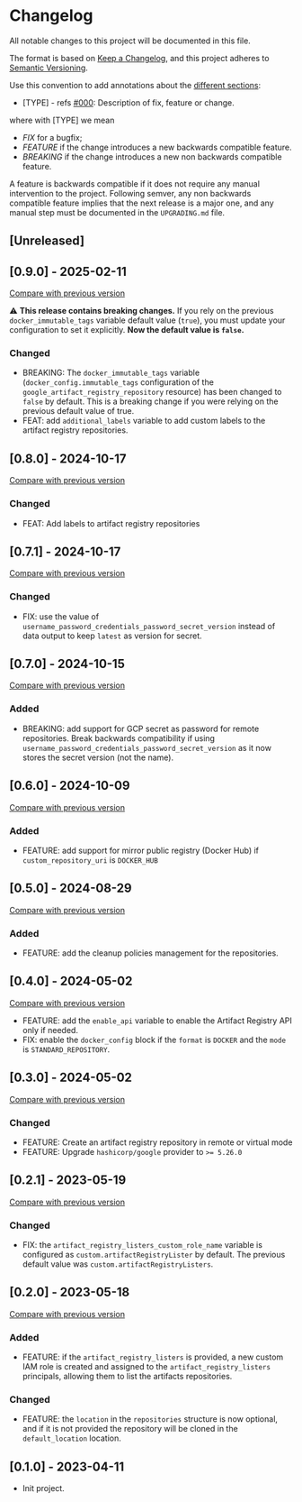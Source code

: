 # Changelog

All notable changes to this project will be documented in this file.

The format is based on [Keep a Changelog](https://keepachangelog.com/en/1.0.0/),
and this project adheres to [Semantic Versioning](https://semver.org/spec/v2.0.0.html).

Use this convention to add annotations about the [different sections](https://keepachangelog.com/en/1.0.0/#how):

- [TYPE] - refs [#000](https://gitlab.sparkfabrik.com): Description of fix, feature or change.

where with [TYPE] we mean

- _FIX_ for a bugfix;
- _FEATURE_ if the change introduces a new backwards compatible feature.
- _BREAKING_ if the change introduces a new non backwards compatible feature.

A feature is backwards compatible if it does not require any manual intervention to the project.
Following semver, any non backwards compatible feature implies that the next release is a major one, and any manual step must be documented in the `UPGRADING.md` file.

## [Unreleased]

## [0.9.0] - 2025-02-11

[Compare with previous version](https://github.com/sparkfabrik/terraform-google-gcp-artifact-registry/compare/0.8.0...0.9.0)

:warning: **This release contains breaking changes.** If you rely on the previous `docker_immutable_tags` variable default value (`true`), you must update your configuration to set it explicitly. **Now the default value is `false`.**

### Changed

- BREAKING: The `docker_immutable_tags` variable (`docker_config.immutable_tags` configuration of the `google_artifact_registry_repository` resource) has been changed to `false` by default. This is a breaking change if you were relying on the previous default value of true.
- FEAT: add `additional_labels` variable to add custom labels to the artifact registry repositories.

## [0.8.0] - 2024-10-17

[Compare with previous version](https://github.com/sparkfabrik/terraform-google-gcp-artifact-registry/compare/0.7.1...0.8.0)

### Changed

- FEAT: Add labels to artifact registry repositories

## [0.7.1] - 2024-10-17

[Compare with previous version](https://github.com/sparkfabrik/terraform-google-gcp-artifact-registry/compare/0.7.0...0.7.1)

### Changed

- FIX: use the value of `username_password_credentials_password_secret_version` instead of data output to keep `latest` as version for secret.

## [0.7.0] - 2024-10-15

[Compare with previous version](https://github.com/sparkfabrik/terraform-google-gcp-artifact-registry/compare/0.6.0...0.7.0)

### Added

- BREAKING: add support for GCP secret as password for remote repositories. Break backwards compatibility if using `username_password_credentials_password_secret_version` as it now stores the secret version (not the name).

## [0.6.0] - 2024-10-09

[Compare with previous version](https://github.com/sparkfabrik/terraform-google-gcp-artifact-registry/compare/0.5.0...0.6.0)

### Added

- FEATURE: add support for mirror public registry (Docker Hub) if `custom_repository_uri` is `DOCKER_HUB`

## [0.5.0] - 2024-08-29

[Compare with previous version](https://github.com/sparkfabrik/terraform-google-gcp-artifact-registry/compare/0.4.0...0.5.0)

### Added

- FEATURE: add the cleanup policies management for the repositories.

## [0.4.0] - 2024-05-02

[Compare with previous version](https://github.com/sparkfabrik/terraform-google-gcp-artifact-registry/compare/0.3.0...0.4.0)

- FEATURE: add the `enable_api` variable to enable the Artifact Registry API only if needed.
- FIX: enable the `docker_config` block if the `format` is `DOCKER` and the `mode` is `STANDARD_REPOSITORY`.

## [0.3.0] - 2024-05-02

[Compare with previous version](https://github.com/sparkfabrik/terraform-google-gcp-artifact-registry/compare/0.2.1...0.3.0)

### Changed

- FEATURE: Create an artifact registry repository in remote or virtual mode
- FEATURE: Upgrade `hashicorp/google` provider to `>= 5.26.0`

## [0.2.1] - 2023-05-19

[Compare with previous version](https://github.com/sparkfabrik/terraform-google-gcp-artifact-registry/compare/0.2.0...0.2.1)

### Changed

- FIX: the `artifact_registry_listers_custom_role_name` variable is configured as `custom.artifactRegistryLister` by default. The previous default value was `custom.artifactRegistryListers`.

## [0.2.0] - 2023-05-18

[Compare with previous version](https://github.com/sparkfabrik/terraform-google-gcp-artifact-registry/compare/0.1.0...0.2.0)

### Added

- FEATURE: if the `artifact_registry_listers` is provided, a new custom IAM role is created and assigned to the `artifact_registry_listers` principals, allowing them to list the artifacts repositories.

### Changed

- FEATURE: the `location` in the `repositories` structure is now optional, and if it is not provided the repository will be cloned in the `default_location` location.

## [0.1.0] - 2023-04-11

- Init project.
